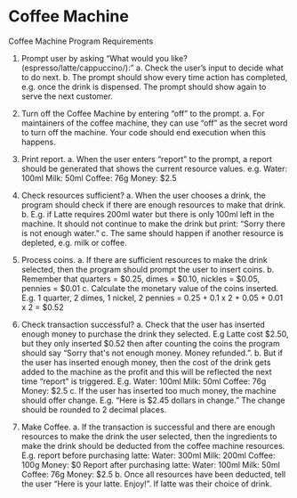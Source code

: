 # Coffee Machine

Coffee Machine Program Requirements

1. Prompt user by asking “What would you like? (espresso/latte/cappuccino/):”
a. Check the user’s input to decide what to do next.
b. The prompt should show every time action has completed, e.g. once the drink is
dispensed. The prompt should show again to serve the next customer.

2. Turn off the Coffee Machine by entering “off” to the prompt.
a. For maintainers of the coffee machine, they can use “off” as the secret word to turn off the
machine. Your code should end execution when this happens.

3. Print report.
a. When the user enters “report” to the prompt, a report should be generated that shows the
current resource values. e.g.
Water: 100ml
Milk: 50ml
Coffee: 76g
Money: $2.5

4. Check resources sufficient?
a. When the user chooses a drink, the program should check if there are enough resources
to make that drink.
b. E.g. if Latte requires 200ml water but there is only 100ml left in the machine. It should not
continue to make the drink but print: “Sorry there is not enough water.”
c. The same should happen if another resource is depleted, e.g. milk or coffee.

5. Process coins.
a. If there are sufficient resources to make the drink selected, then the program should
prompt the user to insert coins.
b. Remember that quarters = $0.25, dimes = $0.10, nickles = $0.05, pennies = $0.01
c. Calculate the monetary value of the coins inserted. E.g. 1 quarter, 2 dimes, 1 nickel, 2
pennies = 0.25 + 0.1 x 2 + 0.05 + 0.01 x 2 = $0.52

6. Check transaction successful?
a. Check that the user has inserted enough money to purchase the drink they selected. E.g
Latte cost $2.50, but they only inserted $0.52 then after counting the coins the program
should say “Sorry that's not enough money. Money refunded.”.
b. But if the user has inserted enough money, then the cost of the drink gets added to the
machine as the profit and this will be reflected the next time “report” is triggered. E.g.
Water: 100ml
Milk: 50ml
Coffee: 76g
Money: $2.5
c. If the user has inserted too much money, the machine should offer change.
E.g. “Here is $2.45 dollars in change.” The change should be rounded to 2 decimal
places.

7. Make Coffee.
a. If the transaction is successful and there are enough resources to make the drink the user
selected, then the ingredients to make the drink should be deducted from the coffee
machine resources.
E.g. report before purchasing latte:
Water: 300ml
Milk: 200ml
Coffee: 100g
Money: $0
Report after purchasing latte:
Water: 100ml
Milk: 50ml
Coffee: 76g
Money: $2.5
b. Once all resources have been deducted, tell the user “Here is your latte. Enjoy!”. If latte
was their choice of drink.
